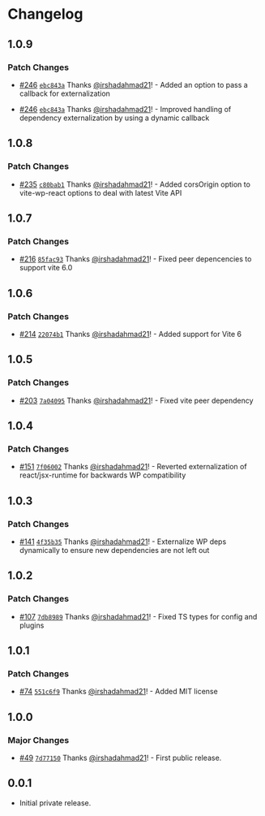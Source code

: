 # Changelog

## 1.0.9

### Patch Changes

- [#246](https://github.com/wpsocio/wp-projects/pull/246) [`ebc843a`](https://github.com/wpsocio/wp-projects/commit/ebc843a58a85873207f97746ce26b343b67906ae) Thanks [@irshadahmad21](https://github.com/irshadahmad21)! - Added an option to pass a callback for externalization

- [#246](https://github.com/wpsocio/wp-projects/pull/246) [`ebc843a`](https://github.com/wpsocio/wp-projects/commit/ebc843a58a85873207f97746ce26b343b67906ae) Thanks [@irshadahmad21](https://github.com/irshadahmad21)! - Improved handling of dependency externalization by using a dynamic callback

## 1.0.8

### Patch Changes

- [#235](https://github.com/wpsocio/wp-projects/pull/235) [`c80bab1`](https://github.com/wpsocio/wp-projects/commit/c80bab15c194e0bc945a9152e27d83a6fb6d0b12) Thanks [@irshadahmad21](https://github.com/irshadahmad21)! - Added corsOrigin option to vite-wp-react options to deal with latest Vite API

## 1.0.7

### Patch Changes

- [#216](https://github.com/wpsocio/wp-projects/pull/216) [`85fac93`](https://github.com/wpsocio/wp-projects/commit/85fac93c47341b7e5fcd1de3abed4d3eae1b12f0) Thanks [@irshadahmad21](https://github.com/irshadahmad21)! - Fixed peer depencencies to support vite 6.0

## 1.0.6

### Patch Changes

- [#214](https://github.com/wpsocio/wp-projects/pull/214) [`22074b1`](https://github.com/wpsocio/wp-projects/commit/22074b1fc7aaa540b143a9ce2c90df2198f75e8e) Thanks [@irshadahmad21](https://github.com/irshadahmad21)! - Added support for Vite 6

## 1.0.5

### Patch Changes

- [#203](https://github.com/wpsocio/wp-projects/pull/203) [`7a04095`](https://github.com/wpsocio/wp-projects/commit/7a04095a95df81c2657f2498dd916eb3e325cbcb) Thanks [@irshadahmad21](https://github.com/irshadahmad21)! - Fixed vite peer dependency

## 1.0.4

### Patch Changes

- [#151](https://github.com/wpsocio/wp-projects/pull/151) [`7f06002`](https://github.com/wpsocio/wp-projects/commit/7f06002dd4b9b31cc4c4fc9320444ac7e1885c26) Thanks [@irshadahmad21](https://github.com/irshadahmad21)! - Reverted externalization of react/jsx-runtime for backwards WP compatibility

## 1.0.3

### Patch Changes

- [#141](https://github.com/wpsocio/wp-projects/pull/141) [`4f35b35`](https://github.com/wpsocio/wp-projects/commit/4f35b354a69ff9cf1813b9d84f42a2581f352ed9) Thanks [@irshadahmad21](https://github.com/irshadahmad21)! - Externalize WP deps dynamically to ensure new dependencies are not left out

## 1.0.2

### Patch Changes

- [#107](https://github.com/wpsocio/wp-projects/pull/107) [`7db8989`](https://github.com/wpsocio/wp-projects/commit/7db898958d0a2dd4e6e69b3ea14f328d0a7884f5) Thanks [@irshadahmad21](https://github.com/irshadahmad21)! - Fixed TS types for config and plugins

## 1.0.1

### Patch Changes

- [#74](https://github.com/wpsocio/wp-projects/pull/74) [`551c6f9`](https://github.com/wpsocio/wp-projects/commit/551c6f955ff213fd5330746afdbd826e582cffa6) Thanks [@irshadahmad21](https://github.com/irshadahmad21)! - Added MIT license

## 1.0.0

### Major Changes

- [#49](https://github.com/wpsocio/wp-projects/pull/49) [`7d77150`](https://github.com/wpsocio/wp-projects/commit/7d771509c28c42b4d3e87491bbf2fd6b7ae4e8af) Thanks [@irshadahmad21](https://github.com/irshadahmad21)! - First public release.

## 0.0.1

- Initial private release.
